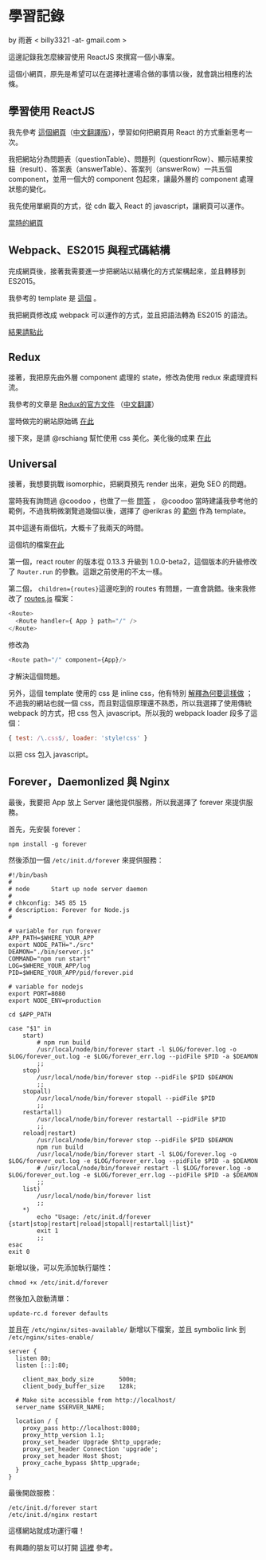 # 學習記錄
by 雨蒼 < billy3321 -at- gmail.com >

這邊記錄我怎麼練習使用 ReactJS 來撰寫一個小專案。

這個小網頁，原先是希望可以在選擇社運場合做的事情以後，就會跳出相應的法條。


## 學習使用 ReactJS

我先參考 [這個網頁](https://facebook.github.io/react/docs/thinking-in-react.html)（[中文翻譯版](http://reactjs.cn/react/docs/thinking-in-react.html)），學習如何把網頁用 React 的方式重新思考一次。

我把網站分為問題表（questionTable）、問題列（questionrRow）、顯示結果按鈕（result）、答案表（answerTable）、答案列（answerRow）一共五個 component，並用一個大的 component 包起來，讓最外層的 component 處理狀態的變化。

我先使用單網頁的方式，從 cdn 載入 React 的 javascript，讓網頁可以運作。

[當時的網頁](https://github.com/JRF-tw/law_in_social_movement/blob/33ebbd92aeafd7bc75ffef2ff780d336b31b2a32/index.html)


## Webpack、ES2015 與程式碼結構

完成網頁後，接著我需要進一步把網站以結構化的方式架構起來，並且轉移到 ES2015。

我參考的 template 是 [這個](https://github.com/Ositoozy/react-example-es2015) 。

我把網頁修改成 webpack 可以運作的方式，並且把語法轉為 ES2015 的語法。

[結果請點此](https://github.com/JRF-tw/law_in_social_movement/tree/61e0a038aab781594553248a64089b9e1b43fcef)


## Redux

接著，我把原先由外層 component 處理的 state，修改為使用 redux 來處理資料流。

我參考的文章是 [Redux的官方文件](http://rackt.github.io/redux/) （[中文翻譯](http://camsong.github.io/redux-in-chinese/)）

當時做完的網站原始碼 [在此](https://github.com/JRF-tw/law_in_social_movement/tree/72300e8ade54d2500bebd9bd6e9ee7265c895790)

接下來，是請 @rschiang 幫忙使用 css 美化。美化後的成果 [在此](https://github.com/JRF-tw/law_in_social_movement/tree/c71cf4ab9bc89f85f0b552893b57e4e58a8fd469)


## Universal

接著，我想要挑戰 isomorphic，把網頁預先 render 出來，避免 SEO 的問題。

當時我有詢問過 @coodoo ，也做了一些 [問答](https://gist.github.com/coodoo/59891964b06a603e2dc8) ， @coodoo 當時建議我參考他的範例，不過我稍微瀏覽過幾個以後，選擇了 @erikras 的 [範例](https://github.com/erikras/react-redux-universal-hot-example) 作為 template。


其中這邊有兩個坑，大概卡了我兩天的時間。

這個坑的檔案[在此](https://github.com/JRF-tw/law_in_social_movement/blob/master/src/universalRouter.js)

第一個，react router 的版本從 0.13.3 升級到 1.0.0-beta2，這個版本的升級修改了 `Router.run` 的參數。這跟之前使用的不太一樣。

第二個， `children={routes}`這邊吃到的 routes 有問題，一直會跳錯。後來我修改了 [routes.js](https://github.com/JRF-tw/law_in_social_movement/blob/master/src/views/routes.js) 檔案：

```javascript
<Route>
  <Route handler={ App } path="/" />
</Route>
```

修改為

```javascript
<Route path="/" component={App}/>
```

才解決這個問題。

另外，這個 template 使用的 css 是 inline css，他有特別 [解釋為何要這樣做](https://github.com/erikras/react-redux-universal-hot-example/blob/master/docs/InlineStyles.md) ；不過我的網站也就一個 css，而且對這個原理還不熟悉，所以我選擇了使用傳統 webpack 的方式，把 css 包入 javascript。所以我的 webpack loader 段多了這個：

```javascript
{ test: /\.css$/, loader: 'style!css' }
```

以把 css 包入 javascript。


## Forever，Daemonlized 與 Nginx

最後，我要把 App 放上 Server 讓他提供服務，所以我選擇了 forever 來提供服務。

首先，先安裝 forever：

```shell
npm install -g forever
```

然後添加一個 `/etc/init.d/forever` 來提供服務：

```shell
#!/bin/bash
#
# node      Start up node server daemon
#
# chkconfig: 345 85 15
# description: Forever for Node.js
#

# variable for run forever
APP_PATH=$WHERE_YOUR_APP
export NODE_PATH="./src"
DEAMON="./bin/server.js"
COMMAND="npm run start"
LOG=$WHERE_YOUR_APP/log
PID=$WHERE_YOUR_APP/pid/forever.pid

# variable for nodejs
export PORT=8080
export NODE_ENV=production

cd $APP_PATH

case "$1" in
    start)
        # npm run build
        /usr/local/node/bin/forever start -l $LOG/forever.log -o $LOG/forever_out.log -e $LOG/forever_err.log --pidFile $PID -a $DEAMON
        ;;
    stop)
        /usr/local/node/bin/forever stop --pidFile $PID $DEAMON
        ;;
    stopall)
        /usr/local/node/bin/forever stopall --pidFile $PID
        ;;
    restartall)
        /usr/local/node/bin/forever restartall --pidFile $PID
        ;;
    reload|restart)
        /usr/local/node/bin/forever stop --pidFile $PID $DEAMON
        npm run build
        /usr/local/node/bin/forever start -l $LOG/forever.log -o $LOG/forever_out.log -e $LOG/forever_err.log --pidFile $PID -a $DEAMON
        # /usr/local/node/bin/forever restart -l $LOG/forever.log -o $LOG/forever_out.log -e $LOG/forever_err.log --pidFile $PID -a $DEAMON
        ;;
    list)
        /usr/local/node/bin/forever list
        ;;
    *)
        echo "Usage: /etc/init.d/forever {start|stop|restart|reload|stopall|restartall|list}"
        exit 1
        ;;
esac
exit 0
```

新增以後，可以先添加執行屬性：

```shell
chmod +x /etc/init.d/forever
```

然後加入啟動清單：

```shell
update-rc.d forever defaults
```

並且在 `/etc/nginx/sites-available/` 新增以下檔案，並且 symbolic link 到 `/etc/nginx/sites-enable/`

```shell
server {
  listen 80;
  listen [::]:80;

    client_max_body_size       500m;
    client_body_buffer_size    128k;

  # Make site accessible from http://localhost/
  server_name $SERVER_NAME;

  location / {
    proxy_pass http://localhost:8080;
    proxy_http_version 1.1;
    proxy_set_header Upgrade $http_upgrade;
    proxy_set_header Connection 'upgrade';
    proxy_set_header Host $host;
    proxy_cache_bypass $http_upgrade;
  }
}
```

最後開啟服務：

```shell
/etc/init.d/forever start
/etc/init.d/nginx restart
```

這樣網站就成功運行囉！

有興趣的朋友可以打開 [這裡](http://protest.jrf.org.tw) 參考。
